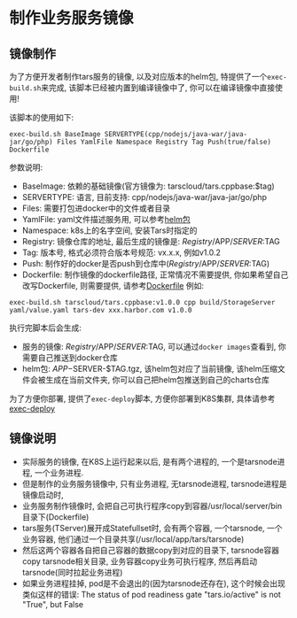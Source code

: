 

# 制作业务服务镜像

## 镜像制作
为了方便开发者制作tars服务的镜像, 以及对应版本的helm包, 特提供了一个```exec-build.sh```来完成, 该脚本已经被内置到编译镜像中了, 你可以在编译镜像中直接使用!

该脚本的使用如下:
```
exec-build.sh BaseImage SERVERTYPE(cpp/nodejs/java-war/java-jar/go/php) Files YamlFile Namespace Registry Tag Push(true/false) Dockerfile
```

参数说明:
- BaseImage: 依赖的基础镜像(官方镜像为: tarscloud/tars.cppbase:$tag)
- SERVERTYPE: 语言, 目前支持: cpp/nodejs/java-war/java-jar/go/php
- Files: 需要打包进docker中的文件或者目录
- YamlFile: yaml文件描述服务用, 可以参考[helm包](./helm.md)
- Namespace: k8s上的名字空间, 安装Tars时指定的
- Registry: 镜像仓库的地址, 最后生成的镜像是: $Registry/$APP/$SERVER:$TAG
- Tag: 版本号, 格式必须符合版本号规范: vx.x.x, 例如v1.0.2
- Push: 制作好的docker是否push到仓库中($Registry/$APP/$SERVER:$TAG)
- Dockerfile: 制作镜像的dockerfile路径, 正常情况不需要提供, 你如果希望自己改写Dockerfile, 则需要提供, 请参考[Dockerfile](../Dockerfile.md)
例如:
```
exec-build.sh tarscloud/tars.cppbase:v1.0.0 cpp build/StorageServer yaml/value.yaml tars-dev xxx.harbor.com v1.0.0
```

执行完脚本后会生成:
- 服务的镜像: $Registry/$APP/$SERVER:$TAG, 可以通过```docker images```查看到, 你需要自己推送到docker仓库
- helm包: $APP-$SERVER-$TAG.tgz, 该helm包对应了当前镜像, 该helm压缩文件会被生成在当前文件夹, 你可以自己把helm包推送到自己的charts仓库

为了方便你部署, 提供了```exec-deploy```脚本, 方便你部署到K8S集群, 具体请参考[exec-deploy](./exec-deploy.md)

## 镜像说明

- 实际服务的镜像, 在K8S上运行起来以后, 是有两个进程的, 一个是tarsnode进程, 一个业务进程.
- 但是制作的业务服务镜像中, 只有业务进程, 无tarsnode进程, tarsnode进程是镜像启动时, 
- 业务服务制作镜像时, 会把自己可执行程序copy到容器/usr/local/server/bin目录下(Dockerfile)
- tars服务(TServer)展开成Statefullset时, 会有两个容器, 一个tarsnode, 一个业务容器, 他们通过一个目录共享(/usr/local/app/tars/tarsnode)
- 然后这两个容器各自把自己容器的数据copy到对应的目录下, tarsnode容器copy tarsnode相关目录, 业务容器copy业务可执行程序, 然后再启动tarsnode(同时拉起业务进程)
- 如果业务进程挂掉, pod是不会退出的(因为tarsnode还存在), 这个时候会出现类似这样的错误: The status of pod readiness gate "tars.io/active" is not "True", but False


